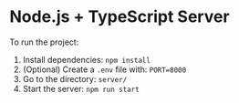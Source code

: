 # Node.js + TypeScript Server

To run the project:

1. Install dependencies: `npm install`  
2. (Optional) Create a `.env` file with: `PORT=8000`  
3. Go to the directory: `server/`  
4. Start the server: `npm run start`
